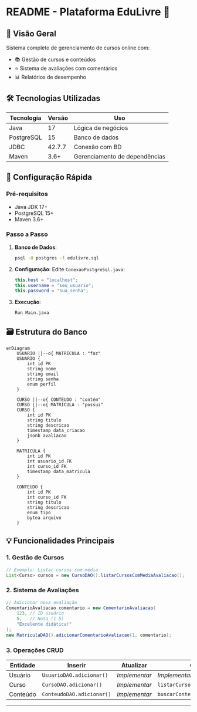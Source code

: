 # README - Plataforma EduLivre 📘

## 📌 Visão Geral
Sistema completo de gerenciamento de cursos online com:
- 📚 Gestão de cursos e conteúdos
- ⭐ Sistema de avaliações com comentários
- 📊 Relatórios de desempenho

## 🛠 Tecnologias Utilizadas
| Tecnologia | Versão | Uso |
|------------|--------|-----|
| Java | 17 | Lógica de negócios |
| PostgreSQL | 15 | Banco de dados |
| JDBC | 42.7.7 | Conexão com BD |
| Maven | 3.6+ | Gerenciamento de dependências |

## 🚀 Configuração Rápida

### Pré-requisitos
- Java JDK 17+
- PostgreSQL 15+
- Maven 3.6+

### Passo a Passo
1. **Banco de Dados**:
   ```bash
   psql -U postgres -f edulivre.sql
   ```

2. **Configuração**:
   Edite `ConexaoPostgreSql.java`:
   ```java
   this.host = "localhost";
   this.username = "seu_usuario";
   this.password = "sua_senha";
   ```

3. **Execução**:
   ```bash
   Run Main.java
   ```

## 🗃 Estrutura do Banco
```mermaid
erDiagram
    USUARIO ||--o{ MATRICULA : "faz"
    USUARIO {
        int id PK
        string nome
        string email
        string senha
        enum perfil
    }
    
    CURSO ||--o{ CONTEUDO : "contém"
    CURSO ||--o{ MATRICULA : "possui"
    CURSO {
        int id PK
        string titulo
        string descricao
        timestamp data_criacao
        jsonb avaliacao
    }
    
    MATRICULA {
        int id PK
        int usuario_id FK
        int curso_id FK
        timestamp data_matricula
    }
    
    CONTEUDO {
        int id PK
        int curso_id FK
        string titulo
        string descricao
        enum tipo
        bytea arquivo
    }
```

## 💡 Funcionalidades Principais

### 1. Gestão de Cursos
```java
// Exemplo: Listar cursos com média
List<Curso> cursos = new CursoDAO().listarCursosComMediaAvaliacao();
```

### 2. Sistema de Avaliações
```java
// Adicionar nova avaliação
ComentarioAvaliacao comentario = new ComentarioAvaliacao(
    123, // ID usuário
    5,   // Nota (1-5)
    "Excelente didática!" 
);
new MatriculaDAO().adicionarComentarioAvaliacao(1, comentario);
```

### 3. Operações CRUD
| Entidade | Inserir | Atualizar | Consultar |
|----------|---------|-----------|-----------|
| Usuário | `UsuarioDAO.adicionar()` | *Implementar* | *Implementar* |
| Curso | `CursoDAO.adicionar()` | *Implementar* | `listarCursosComMediaAvaliacao()` |
| Conteúdo | `ConteudoDAO.adicionar()` | *Implementar* | `buscarConteudosPorCurso()` |


---